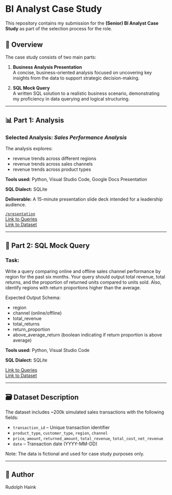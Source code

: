 # BI Analyst Case Study

This repository contains my submission for the **(Senior) BI Analyst Case Study** as part of the selection process for the role.

## 📄 Overview

The case study consists of two main parts:

1. **Business Analysis Presentation**  
   A concise, business-oriented analysis focused on uncovering key insights from the data to support strategic decision-making.

2. **SQL Mock Query**  
   A written SQL solution to a realistic business scenario, demonstrating my proficiency in data querying and logical structuring.

---

## 📊 Part 1: Analysis

### Selected Analysis: *Sales Performance Analysis*  

The analysis explores:
- revenue trends across different regions
- revenue trends across sales channels
- revenue trends across product types

**Tools used:** Python, Visual Studio Code, Google Docs Presentation

**SQL Dialect:** SQLite

**Deliverable:** A 15-minute presentation slide deck intended for a leadership audience.

[`/presentation`](./presentation)  
[Link to Queries](Part_1_Analysis.sql)  
[Link to Dataset](sales.csv)

---

## 🧮 Part 2: SQL Mock Query

### Task:   
Write a query comparing online and offline sales channel performance by region for the past six
months. Your query should output total revenue, total returns, and the proportion of returned
units compared to units sold. Also, identify regions with return proportions higher than the
average.

Expected Output Schema:

+ region
+ channel (online/offline)
+ total_revenue
+ total_returns
+ return_proportion
+ above_average_return (boolean indicating if return proportion is above average)
  
**Tools used:** Python, Visual Studio Code

**SQL Dialect:** SQLite

[Link to Queries](Part_2_Mock_Query.sql)    
[Link to Dataset](sales.csv)

---

## 🗃️ Dataset Description

The dataset includes ~200k simulated sales transactions with the following fields:

- `transaction_id` – Unique transaction identifier  
- `product_type`, `customer_type`, `region`, `channel`  
- `price`, `amount`, `returned_amount`, `total_revenue`, `total_cost`, `net_revenue`  
- `date` – Transaction date (YYYY-MM-DD)

Note: The data is fictional and used for case study purposes only.

---

## 👤 Author

Rudolph Haink

